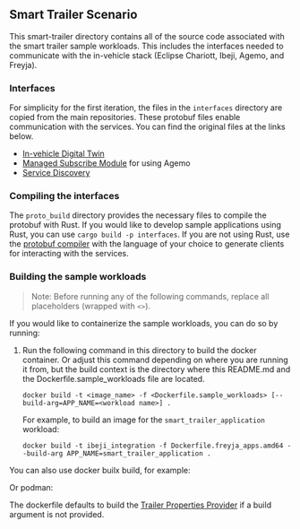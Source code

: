 ## Smart Trailer Scenario

This smart-trailer directory contains all of the source code associated with the smart trailer sample workloads.
This includes the interfaces needed to communicate with the in-vehicle stack (Eclipse Chariott, Ibeji, Agemo,
and Freyja).

### Interfaces

For simplicity for the first iteration, the files in the `interfaces` directory are copied from the main
repositories. These protobuf files enable communication with the services. You can find the
original files at the links below.
- [In-vehicle Digital Twin](https://github.com/eclipse-ibeji/ibeji/blob/0.1.1/interfaces/invehicle_digital_twin/v1)
- [Managed Subscribe Module](https://github.com/eclipse-ibeji/ibeji/tree/0.1.1/interfaces/module/managed_subscribe/v1)
for using Agemo
- [Service Discovery](https://github.com/eclipse-chariott/chariott/tree/0.2.1/service_discovery/proto/core/v1)

### Compiling the interfaces

The `proto_build` directory provides the necessary files to compile the protobuf with Rust. If you
would like to develop sample applications using Rust, you can use `cargo build -p interfaces`. If
you are not using Rust, use the [protobuf compiler](https://grpc.io/docs/protoc-installation/) with
the language of your choice to generate clients for interacting with the services.

### Building the sample workloads

>Note: Before running any of the following commands, replace all placeholders (wrapped with `<>`).

If you would like to containerize the sample workloads, you can do so by running:

1. Run the following command in this directory to build the docker container. Or adjust this
command depending on where you are running it from, but the build context is the directory where
this README.md and the Dockerfile.sample_workloads file are located.

    ```shell
    docker build -t <image_name> -f <Dockerfile.sample_workloads> [--build-arg=APP_NAME=<workload name>] .
    ```

    For example, to build an image for the `smart_trailer_application` workload:

    ```shell
    docker build -t ibeji_integration -f Dockerfile.freyja_apps.amd64 --build-arg APP_NAME=smart_trailer_application .
    ```

You can also use docker builx build, for example:

Or podman:


The dockerfile defaults to build the
[Trailer Properties Provider](./digital_twin_providers/trailer_properties_provider/) if a build
argument is not provided.
